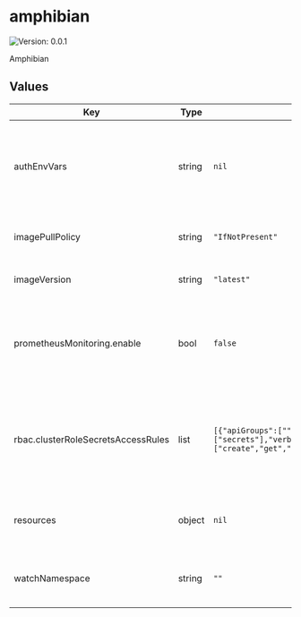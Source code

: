# amphibian

![Version: 0.0.1](https://img.shields.io/badge/Version-0.0.1-informational?style=flat-square)

Amphibian

## Values

| Key | Type | Default | Description |
|-----|------|---------|-------------|
| authEnvVars | string | `nil` | Environment variables required for remote state backend authentication. This is a slice of [`v1.EnvVar`](https://pkg.go.dev/k8s.io/api/core/v1#EnvVar)s. |
| imagePullPolicy | string | `"IfNotPresent"` | The imagePullPolicy to be used on the operator. |
| imageVersion | string | `"latest"` | The image version used for the operator. |
| prometheusMonitoring.enable | bool | `false` | Create the `Service` and `ServiceMonitor` objects to enable Prometheus monitoring on the operator. |
| rbac.clusterRoleSecretsAccessRules | list | `[{"apiGroups":[""],"resources":["secrets"],"verbs":["create","get","list","patch","update","watch"]}]` | List of `PolicyRule`s for accessing Kubernetes secrets, to be appended to the `amphibian-manager-role` cluster role. |
| resources | object | `nil` | The resources requests/limits to be set on the deployment pod spec template. |
| watchNamespace | string | `""` | The value to be set on the `WATCH_NAMESPACE` environment variable. |
